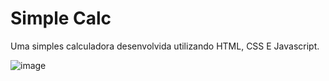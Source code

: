 # Simple Calc
  Uma simples calculadora desenvolvida utilizando HTML, CSS E Javascript.
  
![image](https://user-images.githubusercontent.com/37004077/109350241-f00eff00-7855-11eb-83e8-511a659f7831.png)
